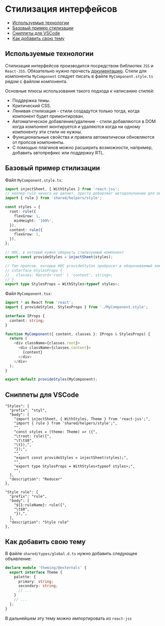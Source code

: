# Стилизация интерфейсов

* [Используемые технологии](#используемые-технологии)
* [Базовый пример стилизации](#базовый-пример-стилизации)
* [Сниппеты для VSCode](#Сниппеты-для-VSCode)
* [Как добавить свою тему](#как-добавить-свою-тему)

## Используемые технологии

Стилизация интерфейсов производится посредством библиотек `JSS` и `React-JSS`. Обязательно нужно прочесть [документацию](http://cssinjs.org/react-jss). Стили для компоненты `MyComponent` следует писать в файле `MyComponent.style.ts` рядом с файлом компонента.

Основные плюсы использования такого подхода к написанию стилей:
* Поддержка темы.
* Критический CSS.
* Ленивая стилизация - стили создадутся только тогда, когда компонент будет примонтирован.
* Автоматическое добавление/удаление - стили добавляются в DOM когда компонент монтируется и удаляются когда ни одному компоненту эти стили не нужны.
* Функциональные свойства и правила автоматически обновляются от пропсов компоненты.
* С помощью плагинов можно расширить возможности, например, добавить автопрефикс или поддержку RTL.

## Базовый пример стилизации
Файл `MyComponent.style.ts`:
```typescript
import injectSheet, { WithStyles } from 'react-jss';
// хелпер rule ничего не делает, просто добавляет автодополнение для объекта стилей
import { rule } from 'shared/helpers/style';

const styles = {
  root: rule({
    flexGrow: 1,
    minHeight: '100%',
  }),
  content: rule({
    flexGrow: 1,
  }),
};

// HOC, в который нужно обернуть стилизуемый компонент
export const provideStyles = injectSheet(styles);

// Тип пропсов, которые HOC provideStyles пробросит в оборачиваемый компонент. В данном случае это:
// interface StylesProps {
//   classes: Record<'root' | 'content', string>;
// }
export type StylesProps = WithStyles<typeof styles>;
```

Файл `MyComponent.tsx`:
```typescript
import * as React from 'react';
import { provideStyles, StylesProps } from './MyComponent.style';

interface IProps {
  content: string;
}

function MyComponent({ content, classes }: IProps & StylesProps) {
  return (
    <div className={classes.root}>
      <div className={classes.content}>
        {content}
      </div>
    </div>
  );
}

export default provideStyles(MyComponent);
```

## Сниппеты для VSCode
```
"Styles": {
  "prefix": "styl",
  "body": [
    "import injectSheet, { WithStyles, Theme } from 'react-jss';",
    "import { rule } from 'shared/helpers/style';",
    "",
    "const styles = (theme: Theme) => ({",
    "\troot: rule({",
    "\t\t$0",
    "\t}),",
    "});",
    "",
    "export const provideStyles = injectSheet(styles);",
    "",
    "export type StylesProps = WithStyles<typeof styles>;",
    "",
  ],
  "description": "Reducer"
},
```
```
"Style rule": {
  "prefix": "rule",
  "body": [
    "${1:ruleName}: rule({",
    "\t$0",
    "}),",
  ],
  "description": "Style rule"
},
```

## Как добавить свою тему

В файле `shared/types/global.d.ts` нужно добавить следующее объявление:
```typescript
declare module 'theming/@externals' {
  export interface Theme {
    palette: {
      primary: string;
      secondary: string;
      // ...
    }
    // ...
  };
}
```
В дальнейшем эту тему можно импортировать из `react-jss`
